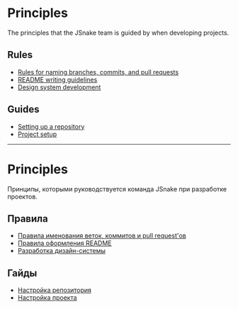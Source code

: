 # Principles

The principles that the JSnake team is guided by when developing projects.

## Rules

- [Rules for naming branches, commits, and pull requests](/rules/repository/EN.md)
- [README writing guidelines](/rules/readme/EN.md)
- [Design system development](/rules/design-system/EN.md)

## Guides

- [Setting up a repository](/guides/repository/EN.md)
- [Project setup](/guides/project/EN.md)

---

# Principles

Принципы, которыми руководствуется команда JSnake при разработке проектов.

## Правила

- [Правила именования веток, коммитов и pull request'ов](/rules/repository/RU.md)
- [Правила оформления README](/rules/readme/RU.md)
- [Разработка дизайн-системы](/rules/design-system/RU.md)

## Гайды

- [Настройка репозитория](/guides/repository/RU.md)
- [Настройка проекта](/guides/project/RU.md)
